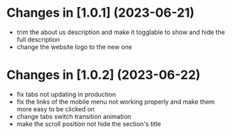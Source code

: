 # Changes in [1.0.1] (2023-06-21)
- trim the about us description and make it togglable to show and hide the full description
- change the website logo to the new one
# Changes in [1.0.2] (2023-06-22)
- fix tabs not updating in production
- fix the links of the mobile menu not working properly and make them more easy to be clicked on
- change tabs switch transition animation
- make the scroll position not hide the section's title